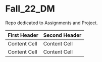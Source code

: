 # Fall_22_DM
Repo dedicated to Assignments and Project.

| First Header  | Second Header |
| ------------- | ------------- |
| Content Cell  | Content Cell  |
| Content Cell  | Content Cell  |
